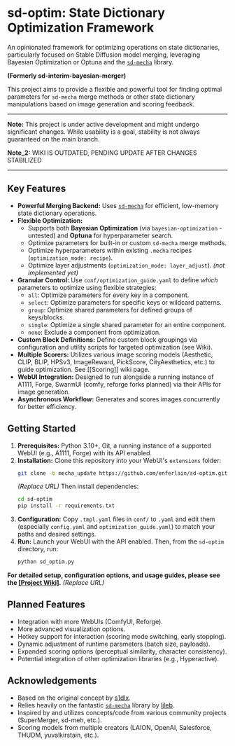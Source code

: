 # sd-optim: State Dictionary Optimization Framework

An opinionated framework for optimizing operations on state dictionaries, particularly focused on Stable Diffusion model merging, leveraging Bayesian Optimization or Optuna and the [`sd-mecha`](https://github.com/ljleb/sd-mecha) library.

**(Formerly sd-interim-bayesian-merger)**

This project aims to provide a flexible and powerful tool for finding optimal parameters for `sd-mecha` merge methods or other state dictionary manipulations based on image generation and scoring feedback.

---

**Note:** This project is under active development and might undergo significant changes. While usability is a goal, stability is not always guaranteed on the main branch.

**Note_2:** WIKI IS OUTDATED, PENDING UPDATE AFTER CHANGES STABILIZED

---

## Key Features

*   **Powerful Merging Backend:** Uses [`sd-mecha`](https://github.com/ljleb/sd-mecha) for efficient, low-memory state dictionary operations.
*   **Flexible Optimization:**
    *   Supports both **Bayesian Optimization** (via `bayesian-optimization` - untested) and **Optuna** for hyperparameter search.
    *   Optimize parameters for built-in or custom `sd-mecha` merge methods.
    *   Optimize hyperparameters within existing `.mecha` recipes (`optimization_mode: recipe`).
    *   Optimize layer adjustments (`optimization_mode: layer_adjust`). *(not implemented yet)*
*   **Granular Control:** Use `conf/optimization_guide.yaml` to define *which* parameters to optimize using flexible strategies:
    *   `all`: Optimize parameters for every key in a component.
    *   `select`: Optimize parameters for specific keys or wildcard patterns.
    *   `group`: Optimize shared parameters for defined groups of keys/blocks.
    *   `single`: Optimize a single shared parameter for an entire component.
    *   `none`: Exclude a component from optimization.
*   **Custom Block Definitions:** Define custom block groupings via configuration and utility scripts for targeted optimization (see Wiki).
*   **Multiple Scorers:** Utilizes various image scoring models (Aesthetic, CLIP, BLIP, HPSv3, ImageReward, PickScore, CityAesthetics, etc.) to guide optimization. See [[Scoring]] wiki page.
*   **WebUI Integration:** Designed to run alongside a running instance of A1111, Forge, SwarmUI (comfy, reforge forks planned) via their APIs for image generation.
*   **Asynchronous Workflow:** Generates and scores images concurrently for better efficiency.

## Getting Started

1.  **Prerequisites:** Python 3.10+, Git, a running instance of a supported WebUI (e.g., A1111, Forge) with its API enabled.
2.  **Installation:** Clone this repository into your WebUI's `extensions` folder:
    ```bash
    git clone -b mecha_update https://github.com/enferlain/sd-optim.git sd-optim
    ```
    *(Replace URL)*
    Then install dependencies:
    ```bash
    cd sd-optim
    pip install -r requirements.txt
    ```
3.  **Configuration:** Copy `.tmpl.yaml` files in `conf/` to `.yaml` and edit them (especially `config.yaml` and `optimization_guide.yaml`) to match your paths and desired settings.
4.  **Run:** Launch your WebUI with the API enabled. Then, from the `sd-optim` directory, run:
    ```bash
    python sd_optim.py
    ```

**For detailed setup, configuration options, and usage guides, please see the [[Project Wiki]](https://github.com/your-username/sd-optim/wiki).** *(Replace URL)*

## Planned Features

*   Integration with more WebUIs (ComfyUI, Reforge).
*   More advanced visualization options.
*   Hotkey support for interaction (scoring mode switching, early stopping).
*   Dynamic adjustment of runtime parameters (batch size, payloads).
*   Expanded scoring options (perceptual similarity, character consistency).
*   Potential integration of other optimization libraries (e.g., Hyperactive).

## Acknowledgements

*   Based on the original concept by [s1dlx](https://github.com/s1dlx).
*   Relies heavily on the fantastic [`sd-mecha`](https://github.com/ljleb/sd-mecha) library by [ljleb](https://github.com/ljleb).
*   Inspired by and utilizes concepts/code from various community projects (SuperMerger, sd-meh, etc.).
*   Scoring models from multiple creators (LAION, OpenAI, Salesforce, THUDM, yuvalkirstain, etc.).
